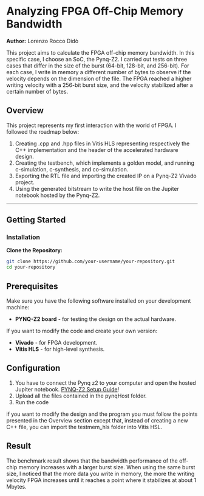 # Analyzing FPGA Off-Chip Memory Bandwidth

**Author:** Lorenzo Rocco Didò  

This project aims to calculate the FPGA off-chip memory bandwidth. In this specific case, I choose an SoC, the Pynq-Z2. I carried out tests on three cases that differ in the size of the burst (64-bit, 128-bit, and 256-bit). For each case, I write in memory a different number of bytes to observe if the velocity depends on the dimension of the file. The FPGA reached a higher writing velocity with a 256-bit burst size, and the velocity stabilized after a certain number of bytes.

## Overview

This project represents my first interaction with the world of FPGA. I followed the roadmap below:

1. Creating .cpp and .hpp files in Vitis HLS representing respectively the C++ implementation and the header of the accelerated hardware design.
2. Creating the testbench, which implements a golden model, and running c-simulation, c-synthesis, and co-simulation.
3. Exporting the RTL file and importing the created IP on a Pynq-Z2 Vivado project.
4. Using the generated bitstream to write the host file on the Jupiter notebook hosted by the Pynq-Z2.

---

## Getting Started

### Installation

 **Clone the Repository:**
   ```bash
   git clone https://github.com/your-username/your-repository.git
   cd your-repository
   ```
## Prerequisites

Make sure you have the following software installed on your development machine:
- **PYNQ-Z2 board** - for testing the design on the actual hardware.
  
If you want to modify the code and create your own version:
- **Vivado** - for FPGA development.
- **Vitis HLS** - for high-level synthesis.

## Configuration

1. You have to connect the Pynq z2 to your computer and open the hosted Jupiter notebook. [PYNQ-Z2 Setup Guide](https://pynq.readthedocs.io/en/v2.3/getting_started/pynq_z2_setup.html)!
2. Upload all the files contained in the pynqHost folder.
3. Run the code

if you want to modify the design and the program you must follow the points presented in the Overview section except that, instead of creating a new C++ file, you can import the testmem_hls folder into Vitis HSL.

## Result

The benchmark result shows that the bandwidth performance of the off-chip memory increases with a larger burst size. When using the same burst size, I noticed that the more data you write in memory, the more the writing velocity FPGA increases until it reaches a point where it stabilizes at about 1 Mbytes.







